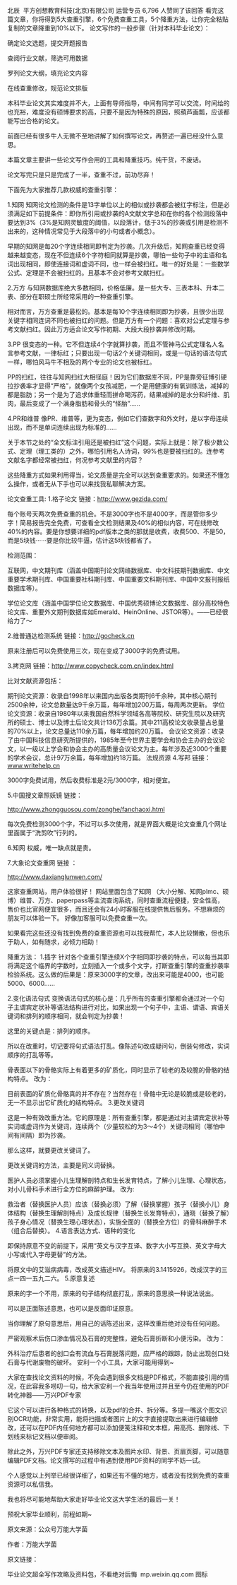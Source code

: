 北辰
​
平方创想教育科技(北京)有限公司 运营专员
6,796 人赞同了该回答
看完这篇文章，你将得到5大查重引擎，6个免费查重工具，5个降重方法，让你完全粘贴复制的文章降重到10%以下。
论文写作的一般步骤（针对本科毕业论文）：

确定论文选题，提交开题报告

查阅行业文献，筛选可用数据

罗列论文大纲，填充论文内容

在线查重修改，规范论文排版

本科毕业论文其实难度并不大，上面有导师指导，中间有同学可以交流，时间给的也充裕，难度没有硕博要求的高，只要不是因为特殊的原因，照葫芦画瓢，应该都能写出合格的论文。

前面已经有很多牛人无微不至地讲解了如何撰写论文，再赘述一遍已经没什么意思。

本篇文章主要讲一些论文写作会用的工具和降重技巧。纯干货，不废话。

论文写完只是只是完成了一半，查重不过，前功尽弃！

下面先为大家推荐几款权威的查重引擎：

1.知网
知网论文检测的条件是13字单位以上的相似或抄袭都会被红字标注，但是必须满足如下前提条件：即你所引用或抄袭的A文献文字总和在你的各个检测段落中要达到3%（3%是知网灵敏度的阈值，以段落计，低于3%的抄袭或引用是检测不出来的，这种情况常见于大段落中的小句或者小概念）。

早期的知网是每20个字连续相同即判定为抄袭。几次升级后，知网查重已经变得越来越变态，现在不但连续6个字符相同就算是抄袭，哪怕一些句子中的主语和名词出现相同，即使连接词和虚词不同，也一样会被扫红。唯一的好处是：一些数学公式、定理是不会被扫红的。且基本不会对参考文献扫红。

2.万方
与知网数据库绝大多数相同，价格低廉。是一些大专、三表本科、升本二表、部分在职硕士所经常采用的一种查重引擎。

相对而言，万方查重是最松的。基本是每10个字连续相同即为抄袭，且很少出现关键字相同连词不同也被扫红的问题。但是万方有一个问题：喜欢对公式定理与参考文献扫红。因此万方适合论文写作初期、大段大段抄袭并修改时期。

3.PP
很变态的一种。它不但连续4个字就算抄袭，而且不管神马公式定理名人名言参考文献，一律标红；只要出现一句话2个关键词相同，或是一句话的语法句式一样，哪怕风马牛不相及的两个专业的论文也被标红。

PP的扫红，往往与知网扫红大相径庭！因为它们数据库不同，PP是靠旁征博引硬拉抄袭率才显得“严格”，就像两个女孩减肥，一个是用健康的有氧训练法，减掉的都是脂肪；另一个是为了追求体重轻而拼命喝泻药，结果减掉的是水分和纤维、肌肉，最后变成了一个满身脂肪和骨头的“怪胎”……

4.PR和维普
像PR、维普等，更为变态，例如它们查数字和外文时，是以字母连续出现，而不是单词连续出现为标准的……

关于本节之处的“全文标注引用还是被扫红”这个问题，实际上就是：除了极少数公式、定理（理工类的）之外，哪怕引用名人诗词，99%也是要被扫红的。连参考文献名字都经常被扫红，何况参考文献里的内容？

这些降重方式如果利用得当，论文质量是完全可以达到查重要求的。如果还不懂怎么操作，或者无从下手也可以来找我私聊解决方案。

论文查重工具:
1.格子论文
链接：http://www.gezida.com/

每个账号天两次免费查重的机会。不是3000字也不是4000字，而是管你多少字！简易报告完全免费，可查看全文检测结果及40%的相似内容，可在线修改40%的内容。要是你想要详细的pdf版本之类的那就是收费，收费500、不是50，而是5块钱······要是你比较牛逼，估计这5块钱都省了。

检测范围：

互联网，中文期刊库（涵盖中国期刊论文网络数据库、中文科技期刊数据库、中文重要学术期刊库、中国重要社科期刊库、中国重要文科期刊库、中国中文报刊报纸数据库等）。

学位论文库（涵盖中国学位论文数据库、中国优秀硕博论文数据库、部分高校特色论文库、重要外文期刊数据库如Emerald、HeinOnline、JSTOR等）。——已经很给力了～

2.维普通达检测系统
链接：http://gocheck.cn

原来注册后可以免费使用三次，现在变成了3000字的免费试用。

3.拷克网
链接：http://www.copycheck.com.cn/index.html

比对文献资源包括：

期刊论文资源：收录自1998年以来国内出版各类期刊6千余种，其中核心期刊2500余种，论文总数量达9千余万篇，每年增加200万篇，每周两次更新。
学位论文资源：收录自1980年以来我国自然科学领域各高等院校、研究生院以及研究所的硕士、博士以及博士后论文共计136万余篇。其中211高校论文收录量占总量的70%以上，论文总量达110余万篇，每年增加约20万篇。
会议论文资源：收录了由中国科技信息研究所提供的，1985年至今世界主要学会和协会主办的会议论文，以一级以上学会和协会主办的高质量会议论文为主。每年涉及近3000个重要的学术会议，总计97万余篇，每年增加约18万篇。
法规资源
4.写邦
链接：www.writehelp.cn

3000字免费试用，然后收费标准是2元/3000字，相对便宜。

5.中国搜文章照妖镜
链接：

http://www.zhongguosou.com/zonghe/fanchaoxi.html

每次免费检测3000个字，不过可以多次使用，就是界面大概是论文查重几个网址里面属于“洗剪吹”行列的。

6.知网
权威，唯一缺点就是贵。

7.大象论文查重网
链接 ：

http://www.daxianglunwen.com/

这家查重网站，用户体验很好！ 网站里面包含了知网 （大小分解、知网plmc、硕博）维普、万方、paperpass等主流查询系统，同时查重流程便捷，安全性高，售价也比官网便宜很多，而且还会有24小时客服在线提供售后服务。不想麻烦的朋友可以体验一下。 好像加客服可以免费查重一次。

如果看完这些还没有找到免费的查重资源也可以找我帮忙，本人比较懒散，但也乐于助人，如有随求，必倾力相助！

降重方法：
1.插字
针对各个查重引擎连续X个字相同即抄袭的特点，可以每当其即将满足这个临界的字数时，立刻插入一个或多个文字，打断查重引擎的查重抄袭率检验系统。这么做的后果是：原来3000字的文章，改出来可能是4000，也可能5000、6000……

2.变化语法句式
变换语法句式的核心是：几乎所有的查重引擎都会通过对一个句子主谓宾定状补等语法结构进行对比，如果出现一个句子中，主语、谓语、宾语关键词和排列的顺序相同，就会判定为抄袭！

这里的关键点是：排列的顺序。

所以在改重时，切记要将句式语法打乱。像陈述句改成疑问句，倒装句修改，实词顺序的打乱等等。

骨表面以下的骨骼实际上有着更多的矿质化，同时显示了较老的及较脆的骨骼的结构特点。
改为：

目前表面的矿质化骨骼真的并不存在？当然存在！骨骼中无论是较脆或是较老的，无一不显示出它矿质化的结构特点。
3.更改关键词

这是一种有效改重方法。它的原理是：所有查重引擎，都是通过对主谓宾定状补等实词或虚词作为关键词，连续两个（少量较松的为3～4个）关键词相同（哪怕中间有间隔）即为抄袭。

那么这样，就要更改关键词了。

更改关键词的方法，主要是同义词替换。

医护人员必须掌握小儿生理解剖特点和生长发育特点，了解小儿生理、心理状态，对小儿骨科手术进行全方位的麻醉护理。
改为:

救治者（替换医护人员）应该（替换必须）了解（替换掌握）孩子（替换小儿）身体结构（替换生理解剖特点）及成长规律（替换生长发育特点），通晓（替换了解）孩子身心情况（替换生理心理状态），实施全面的（替换全方位）的骨科麻醉手术（组合后替换）。
4.语言表达方式、语种的变化

即保持原意不变的前提下，采用“英文与汉字互译、数字大小写互换、英文字母大小写或代入字母更替”的方法。

将原文中的艾滋病病毒，改成英文描述HIV。
将原来的3.1415926，改成汉字的三点一四一五九二六。
5.原意复述

原来的字一个不用，原来的句子结构彻底打乱，原来的意思换一种说法说出。

可以是正面陈述意思，也可以是反面印证原意。

当你理解了原句意思后，用自己的话陈述出来，这样改重后绝对没有任何问题。

严密观察术后伤口渗血情况及石膏的完整性，避免石膏折断和小便污染。
改为：

外科治疗后患者的创口会有流血与石膏脱落问题，应严格的跟踪，防止出现创口处石膏与代谢废物的破坏。
安利一个小工具，大家可能用得到~

大家在查找论文资料的时候，不免会遇到很多文档是PDF格式，不能直接引用的情况，在此容我多唠叨一句，给大家安利一个我当年使用过并且至今仍在使用的PDF转化神器——万兴PDF专家

它这个可以进行各种格式的转换，以及pdf的合并、拆分等。多提一嘴这个图文识别OCR功能，非常实用，能将扫描或者图片上的文字直接提取出来进行编辑修改，还可以在PDF内任何地方都可以添加便笺注释和文本框，用高亮、删除线、下划线来标记文档以便审阅。


除此之外，万兴PDF专家还支持移除文本及图片水印、背景、页眉页脚，可以随意编辑PDF文档。论文撰写的过程中有遇到使用PDF资料的同学不妨一试。


个人感觉以上列举已经很详细了，如果还有不懂的地方，或者没有找到免费的查重资源可以私信我。

我也将尽可能地帮助大家走好毕业论文这大学生活的最后一关！

预祝大家毕业顺利，前程如期~

原文来源：公众号万能大学菌

作者：万能大学菌

原文链接：

毕业论文超全写作攻略及资料包，不看绝对后悔
​
mp.weixin.qq.com
图标